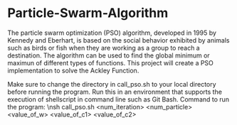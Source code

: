 # Particle-Swarm-Algorithm
The particle swarm optimization (PSO) algorithm, developed in 1995 by Kennedy and Eberhart, is based on the social behavior exhibited by animals such as birds or fish when they are working as a group to reach a destination. The algorithm can be used to find the global minimum or maximun of different types of functions. This project will create a PSO implementation to solve the Ackley Function.

Make sure to change the directory in call_pso.sh to your local directory before running the program.
Run this in an environment that supports the execution of shellscript in command line such as Git Bash.
Command to run the program:
\nsh call_pso.sh <num_iteration> <num_particle> <value_of_w> <value_of_c1> <value_of_c2>
